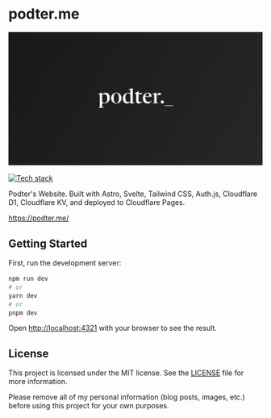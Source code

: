 # podter.me

![Podter](public/og.png)

[![Tech stack](https://skillicons.dev/icons?i=astro,svelte,tailwind,ts,sqlite,cloudflare)](https://skillicons.dev)

Podter's Website. Built with Astro, Svelte, Tailwind CSS, Auth.js, Cloudflare D1, Cloudflare KV, and deployed to Cloudflare Pages.

https://podter.me/

## Getting Started

First, run the development server:

```bash
npm run dev
# or
yarn dev
# or
pnpm dev
```

Open [http://localhost:4321](http://localhost:4321) with your browser to see the result.

## License

This project is licensed under the MIT license. See the [LICENSE](LICENSE) file for more information.

Please remove all of my personal information (blog posts, images, etc.) before using this project for your own purposes.
